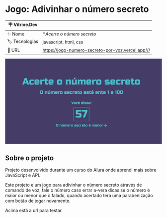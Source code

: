 # Jogo: Adivinhar o número secreto

| :placard: Vitrine.Dev |     |
| -------------  | --- |
| :sparkles: Nome        | **Acerte o número secreto*
| :label: Tecnologias | javascript, html, css
| :rocket: URL         | https://jogo-numero-secreto-por-voz.vercel.app///

<!-- Inserir imagem com a #vitrinedev ao final do link -->
![](https://raw.githubusercontent.com/Eden-Daniel/jogo-numero-secreto-porVoz/main/cover.png)

## Sobre o projeto
Projeto desenvolvido durante um curso do Alura onde aprendi mais sobre JavaScript e API.

Este projeto e um jogo para adivinhar o número secreto através de comando de voz, fale o número caso errar a-vera dicas se o número é maior ou menor que o falado, quando acertado tera uma parabenização com botão de jogar novamente.

Acima está a url para testar.
